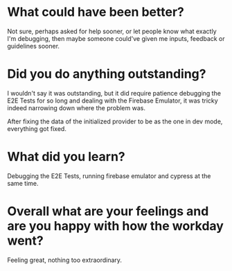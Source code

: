 # What could have been better?

Not sure, perhaps asked for help sooner, or let people know what exactly I'm debugging, then maybe someone could've given me inputs, feedback or guidelines sooner.

# Did you do anything outstanding?

I wouldn't say it was outstanding, but it did require patience debugging the E2E Tests for so long and dealing with the Firebase Emulator, it was tricky indeed narrowing down where the problem was.

After fixing the data of the initialized provider to be as the one in dev mode, everything got fixed.

# What did you learn?

Debugging the E2E Tests, running firebase emulator and cypress at the same time.

# Overall what are your feelings and are you happy with how the workday went?

Feeling great, nothing too extraordinary.
